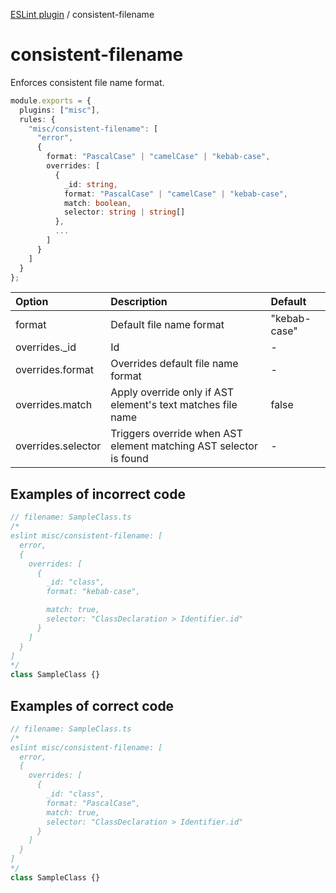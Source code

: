 [ESLint plugin](https://ilyub.github.io/eslint-plugin/) / consistent-filename

# consistent-filename

Enforces consistent file name format.

```ts
module.exports = {
  plugins: ["misc"],
  rules: {
    "misc/consistent-filename": [
      "error",
      {
        format: "PascalCase" | "camelCase" | "kebab-case",
        overrides: [
          {
            _id: string,
            format: "PascalCase" | "camelCase" | "kebab-case",
            match: boolean,
            selector: string | string[]
          },
          ...
        ]
      }
    ]
  }
};
```

| Option | Description | Default |
| :----- | :----- | :----- |
| format | Default file name format | "kebab-case"|
| overrides._id | Id | - |
| overrides.format | Overrides default file name format | - |
| overrides.match | Apply override only if AST element's text matches file name | false |
| overrides.selector | Triggers override when AST element matching AST selector is found | - |

## Examples of incorrect code

```ts
// filename: SampleClass.ts
/*
eslint misc/consistent-filename: [
  error,
  {
    overrides: [
      {
        _id: "class",
        format: "kebab-case",

        match: true,
        selector: "ClassDeclaration > Identifier.id"
      }
    ]
  }
]
*/
class SampleClass {}
```

## Examples of correct code

```ts
// filename: SampleClass.ts
/*
eslint misc/consistent-filename: [
  error,
  {
    overrides: [
      {
        _id: "class",
        format: "PascalCase",
        match: true,
        selector: "ClassDeclaration > Identifier.id"
      }
    ]
  }
]
*/
class SampleClass {}
```